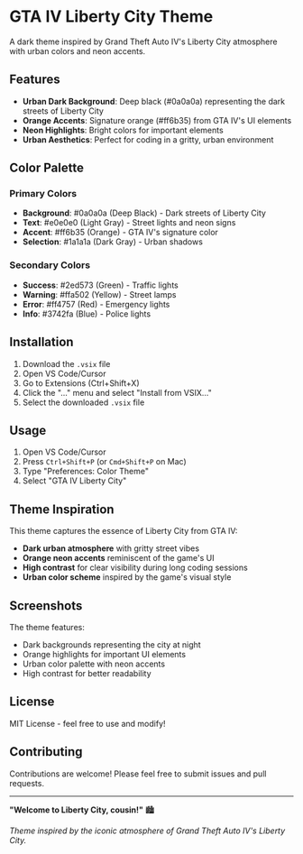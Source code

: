# GTA IV Liberty City Theme

A dark theme inspired by Grand Theft Auto IV's Liberty City atmosphere with urban colors and neon accents.

## Features

- **Urban Dark Background**: Deep black (#0a0a0a) representing the dark streets of Liberty City
- **Orange Accents**: Signature orange (#ff6b35) from GTA IV's UI elements
- **Neon Highlights**: Bright colors for important elements
- **Urban Aesthetics**: Perfect for coding in a gritty, urban environment

## Color Palette

### Primary Colors
- **Background**: #0a0a0a (Deep Black) - Dark streets of Liberty City
- **Text**: #e0e0e0 (Light Gray) - Street lights and neon signs
- **Accent**: #ff6b35 (Orange) - GTA IV's signature color
- **Selection**: #1a1a1a (Dark Gray) - Urban shadows

### Secondary Colors
- **Success**: #2ed573 (Green) - Traffic lights
- **Warning**: #ffa502 (Yellow) - Street lamps
- **Error**: #ff4757 (Red) - Emergency lights
- **Info**: #3742fa (Blue) - Police lights

## Installation

1. Download the `.vsix` file
2. Open VS Code/Cursor
3. Go to Extensions (Ctrl+Shift+X)
4. Click the "..." menu and select "Install from VSIX..."
5. Select the downloaded `.vsix` file

## Usage

1. Open VS Code/Cursor
2. Press `Ctrl+Shift+P` (or `Cmd+Shift+P` on Mac)
3. Type "Preferences: Color Theme"
4. Select "GTA IV Liberty City"

## Theme Inspiration

This theme captures the essence of Liberty City from GTA IV:
- **Dark urban atmosphere** with gritty street vibes
- **Orange neon accents** reminiscent of the game's UI
- **High contrast** for clear visibility during long coding sessions
- **Urban color scheme** inspired by the game's visual style

## Screenshots

The theme features:
- Dark backgrounds representing the city at night
- Orange highlights for important UI elements
- Urban color palette with neon accents
- High contrast for better readability

## License

MIT License - feel free to use and modify!

## Contributing

Contributions are welcome! Please feel free to submit issues and pull requests.

---

**"Welcome to Liberty City, cousin!"** 🏙️

*Theme inspired by the iconic atmosphere of Grand Theft Auto IV's Liberty City.*
